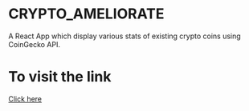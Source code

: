# CRYPTO_AMELIORATE
 A React App which display various stats of existing crypto coins using CoinGecko API.

# To visit the link
<a href="/">Click here</a>
